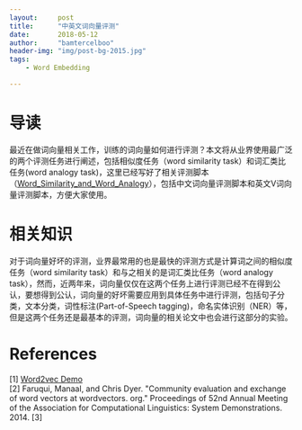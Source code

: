 ```yaml
---
layout:     post
title:      "中英文词向量评测"
date:       2018-05-12
author:     "bamtercelboo"
header-img: "img/post-bg-2015.jpg"
tags:
    - Word Embedding

---
```



#  导读  #
最近在做词向量相关工作，训练的词向量如何进行评测？本文将从业界使用最广泛的两个评测任务进行阐述，包括相似度任务（word similarity task）和词汇类比任务(word analogy task)，这里已经写好了相关评测脚本（[Word_Similarity_and_Word_Analogy](https://github.com/bamtercelboo/Word_Similarity_and_Word_Analogy)），包括中文词向量评测脚本和英文V词向量评测脚本，方便大家使用。

#  相关知识 #
对于词向量好坏的评测，业界最常用的也是最快的评测方式是计算词之间的相似度任务（word similarity task）和与之相关的是词汇类比任务（word analogy task），然而，近两年来，词向量仅仅在这两个任务上进行评测已经不在得到公认，要想得到公认，词向量的好坏需要应用到具体任务中进行评测，包括句子分类，文本分类，词性标注(Part-of-Speech tagging)，命名实体识别（NER）等，但是这两个任务还是最基本的评测，词向量的相关论文中也会进行这部分的实验。





# References  #
[1] [Word2vec Demo](http://www.wordvectors.org/)   
[2] Faruqui, Manaal, and Chris Dyer. "Community evaluation and exchange of word vectors at wordvectors. org." Proceedings of 52nd Annual Meeting of the Association for Computational Linguistics: System Demonstrations. 2014.
[3] 







